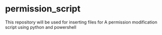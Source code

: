 # permission_script

This repository will be used for inserting files for
A permission modification script using python and powershell
